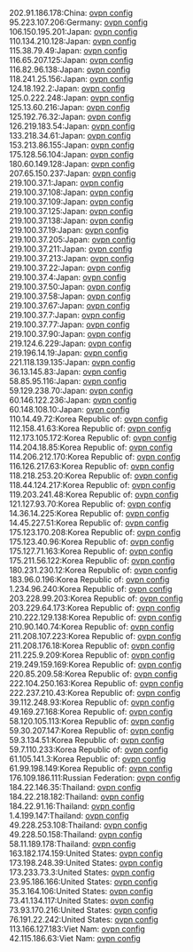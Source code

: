 202.91.186.178:China: [ovpn config](vpn/202_91_186_178.ovpn)  
95.223.107.206:Germany: [ovpn config](vpn/95_223_107_206.ovpn)  
106.150.195.201:Japan: [ovpn config](vpn/106_150_195_201.ovpn)  
110.134.210.128:Japan: [ovpn config](vpn/110_134_210_128.ovpn)  
115.38.79.49:Japan: [ovpn config](vpn/115_38_79_49.ovpn)  
116.65.207.125:Japan: [ovpn config](vpn/116_65_207_125.ovpn)  
116.82.96.138:Japan: [ovpn config](vpn/116_82_96_138.ovpn)  
118.241.25.156:Japan: [ovpn config](vpn/118_241_25_156.ovpn)  
124.18.192.2:Japan: [ovpn config](vpn/124_18_192_2.ovpn)  
125.0.222.248:Japan: [ovpn config](vpn/125_0_222_248.ovpn)  
125.13.60.216:Japan: [ovpn config](vpn/125_13_60_216.ovpn)  
125.192.76.32:Japan: [ovpn config](vpn/125_192_76_32.ovpn)  
126.219.183.54:Japan: [ovpn config](vpn/126_219_183_54.ovpn)  
133.218.34.61:Japan: [ovpn config](vpn/133_218_34_61.ovpn)  
153.213.86.155:Japan: [ovpn config](vpn/153_213_86_155.ovpn)  
175.128.56.104:Japan: [ovpn config](vpn/175_128_56_104.ovpn)  
180.60.149.128:Japan: [ovpn config](vpn/180_60_149_128.ovpn)  
207.65.150.237:Japan: [ovpn config](vpn/207_65_150_237.ovpn)  
219.100.37.1:Japan: [ovpn config](vpn/219_100_37_1.ovpn)  
219.100.37.108:Japan: [ovpn config](vpn/219_100_37_108.ovpn)  
219.100.37.109:Japan: [ovpn config](vpn/219_100_37_109.ovpn)  
219.100.37.125:Japan: [ovpn config](vpn/219_100_37_125.ovpn)  
219.100.37.138:Japan: [ovpn config](vpn/219_100_37_138.ovpn)  
219.100.37.19:Japan: [ovpn config](vpn/219_100_37_19.ovpn)  
219.100.37.205:Japan: [ovpn config](vpn/219_100_37_205.ovpn)  
219.100.37.211:Japan: [ovpn config](vpn/219_100_37_211.ovpn)  
219.100.37.213:Japan: [ovpn config](vpn/219_100_37_213.ovpn)  
219.100.37.22:Japan: [ovpn config](vpn/219_100_37_22.ovpn)  
219.100.37.4:Japan: [ovpn config](vpn/219_100_37_4.ovpn)  
219.100.37.50:Japan: [ovpn config](vpn/219_100_37_50.ovpn)  
219.100.37.58:Japan: [ovpn config](vpn/219_100_37_58.ovpn)  
219.100.37.67:Japan: [ovpn config](vpn/219_100_37_67.ovpn)  
219.100.37.7:Japan: [ovpn config](vpn/219_100_37_7.ovpn)  
219.100.37.77:Japan: [ovpn config](vpn/219_100_37_77.ovpn)  
219.100.37.90:Japan: [ovpn config](vpn/219_100_37_90.ovpn)  
219.124.6.229:Japan: [ovpn config](vpn/219_124_6_229.ovpn)  
219.196.14.19:Japan: [ovpn config](vpn/219_196_14_19.ovpn)  
221.118.139.135:Japan: [ovpn config](vpn/221_118_139_135.ovpn)  
36.13.145.83:Japan: [ovpn config](vpn/36_13_145_83.ovpn)  
58.85.95.116:Japan: [ovpn config](vpn/58_85_95_116.ovpn)  
59.129.238.70:Japan: [ovpn config](vpn/59_129_238_70.ovpn)  
60.146.122.236:Japan: [ovpn config](vpn/60_146_122_236.ovpn)  
60.148.108.10:Japan: [ovpn config](vpn/60_148_108_10.ovpn)  
110.14.49.72:Korea Republic of: [ovpn config](vpn/110_14_49_72.ovpn)  
112.158.41.63:Korea Republic of: [ovpn config](vpn/112_158_41_63.ovpn)  
112.173.105.172:Korea Republic of: [ovpn config](vpn/112_173_105_172.ovpn)  
114.204.18.85:Korea Republic of: [ovpn config](vpn/114_204_18_85.ovpn)  
114.206.212.170:Korea Republic of: [ovpn config](vpn/114_206_212_170.ovpn)  
116.126.217.63:Korea Republic of: [ovpn config](vpn/116_126_217_63.ovpn)  
118.218.253.20:Korea Republic of: [ovpn config](vpn/118_218_253_20.ovpn)  
118.44.124.217:Korea Republic of: [ovpn config](vpn/118_44_124_217.ovpn)  
119.203.241.48:Korea Republic of: [ovpn config](vpn/119_203_241_48.ovpn)  
121.127.93.70:Korea Republic of: [ovpn config](vpn/121_127_93_70.ovpn)  
14.36.14.225:Korea Republic of: [ovpn config](vpn/14_36_14_225.ovpn)  
14.45.227.51:Korea Republic of: [ovpn config](vpn/14_45_227_51.ovpn)  
175.123.170.208:Korea Republic of: [ovpn config](vpn/175_123_170_208.ovpn)  
175.123.40.96:Korea Republic of: [ovpn config](vpn/175_123_40_96.ovpn)  
175.127.71.163:Korea Republic of: [ovpn config](vpn/175_127_71_163.ovpn)  
175.211.56.122:Korea Republic of: [ovpn config](vpn/175_211_56_122.ovpn)  
180.231.230.12:Korea Republic of: [ovpn config](vpn/180_231_230_12.ovpn)  
183.96.0.196:Korea Republic of: [ovpn config](vpn/183_96_0_196.ovpn)  
1.234.96.240:Korea Republic of: [ovpn config](vpn/1_234_96_240.ovpn)  
203.228.99.203:Korea Republic of: [ovpn config](vpn/203_228_99_203.ovpn)  
203.229.64.173:Korea Republic of: [ovpn config](vpn/203_229_64_173.ovpn)  
210.222.129.138:Korea Republic of: [ovpn config](vpn/210_222_129_138.ovpn)  
210.90.140.74:Korea Republic of: [ovpn config](vpn/210_90_140_74.ovpn)  
211.208.107.223:Korea Republic of: [ovpn config](vpn/211_208_107_223.ovpn)  
211.208.176.18:Korea Republic of: [ovpn config](vpn/211_208_176_18.ovpn)  
211.225.9.209:Korea Republic of: [ovpn config](vpn/211_225_9_209.ovpn)  
219.249.159.169:Korea Republic of: [ovpn config](vpn/219_249_159_169.ovpn)  
220.85.209.58:Korea Republic of: [ovpn config](vpn/220_85_209_58.ovpn)  
222.104.250.163:Korea Republic of: [ovpn config](vpn/222_104_250_163.ovpn)  
222.237.210.43:Korea Republic of: [ovpn config](vpn/222_237_210_43.ovpn)  
39.112.248.93:Korea Republic of: [ovpn config](vpn/39_112_248_93.ovpn)  
49.169.27.168:Korea Republic of: [ovpn config](vpn/49_169_27_168.ovpn)  
58.120.105.113:Korea Republic of: [ovpn config](vpn/58_120_105_113.ovpn)  
59.30.207.147:Korea Republic of: [ovpn config](vpn/59_30_207_147.ovpn)  
59.3.134.51:Korea Republic of: [ovpn config](vpn/59_3_134_51.ovpn)  
59.7.110.233:Korea Republic of: [ovpn config](vpn/59_7_110_233.ovpn)  
61.105.141.3:Korea Republic of: [ovpn config](vpn/61_105_141_3.ovpn)  
61.99.198.149:Korea Republic of: [ovpn config](vpn/61_99_198_149.ovpn)  
176.109.186.111:Russian Federation: [ovpn config](vpn/176_109_186_111.ovpn)  
184.22.146.35:Thailand: [ovpn config](vpn/184_22_146_35.ovpn)  
184.22.218.182:Thailand: [ovpn config](vpn/184_22_218_182.ovpn)  
184.22.91.16:Thailand: [ovpn config](vpn/184_22_91_16.ovpn)  
1.4.199.147:Thailand: [ovpn config](vpn/1_4_199_147.ovpn)  
49.228.253.108:Thailand: [ovpn config](vpn/49_228_253_108.ovpn)  
49.228.50.158:Thailand: [ovpn config](vpn/49_228_50_158.ovpn)  
58.11.189.178:Thailand: [ovpn config](vpn/58_11_189_178.ovpn)  
163.182.174.159:United States: [ovpn config](vpn/163_182_174_159.ovpn)  
173.198.248.39:United States: [ovpn config](vpn/173_198_248_39.ovpn)  
173.233.73.3:United States: [ovpn config](vpn/173_233_73_3.ovpn)  
23.95.186.166:United States: [ovpn config](vpn/23_95_186_166.ovpn)  
35.3.164.106:United States: [ovpn config](vpn/35_3_164_106.ovpn)  
73.41.134.117:United States: [ovpn config](vpn/73_41_134_117.ovpn)  
73.93.170.216:United States: [ovpn config](vpn/73_93_170_216.ovpn)  
76.191.22.242:United States: [ovpn config](vpn/76_191_22_242.ovpn)  
113.166.127.183:Viet Nam: [ovpn config](vpn/113_166_127_183.ovpn)  
42.115.186.63:Viet Nam: [ovpn config](vpn/42_115_186_63.ovpn)  
